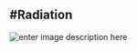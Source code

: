 #Radiation
---
 ![enter image description here](https://upload.wikimedia.org/wikipedia/commons/thumb/0/0b/Radiation_warning_symbol.svg/2000px-Radiation_warning_symbol.svg.png)
